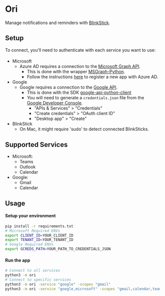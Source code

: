 # Ori
Manage notifications and reminders with [BlinkStick](https://www.blinkstick.com).  

## Setup
To connect, you'll need to authenticate with each service you want to use:  
#### 
- Microsoft
    - Azure AD requires a connection to the [Microsoft Graph API](https://developer.microsoft.com/en-us/graph).
        - This is done with the wrapper [MSGraph-Python](https://github.com/Ztkent/msgraph-python).
        - Follow the instructions [here](https://github.com/Ztkent/msgraph-python) to register a new app with Azure AD.
- Google
    - Google requires a connection to the [Google API](https://developers.google.com/gmail/api).
        - This is done with the SDK [google-api-python-client](https://github.com/googleapis/google-api-python-client)
        - You will need to generate a `credentials.json` file from the [Google Developer Console](https://console.developers.google.com/).
            - "APIs & Services" > "Credentials"
            - "Create credentials" > "OAuth client ID"
            - "Desktop app" > "Create"
- BlinkStick
    - On Mac, it might require 'sudo' to detect connected BlinkSticks.

## Supported Services
- Microsoft: 
    - Teams
    - Outlook
    - Calendar
- Google:
    - Gmail
    - Calendar

## Usage

#### Setup your environment
```bash
pip install -r requirements.txt
# Microsoft Required ENVs
export CLIENT_ID=YOUR_CLIENT_ID
export TENANT_ID=YOUR_TENANT_ID
# Google Required ENVs
export GCREDS_PATH=YOUR_PATH_TO_CREDENTIALS_JSON
```
#### Run the app
```bash
# Connect to all services
python3 -m ori
# Connect to specific services
python3 -m ori -service "google" -scopes "gmail"
python3 -m ori -service "google,microsoft" -scopes "gmail,calendar,teams-chat,teams-channel"
```